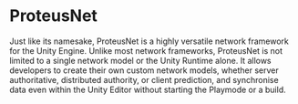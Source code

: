 # ProteusNet

Just like its namesake, ProteusNet is a highly versatile network framework for the Unity Engine. Unlike most network frameworks, ProteusNet is not limited to a single network model or the Unity Runtime alone. It allows developers to create their own custom network models, whether server authoritative, distributed authority, or client prediction, and synchronise data even within the Unity Editor without starting the Playmode or a build.
